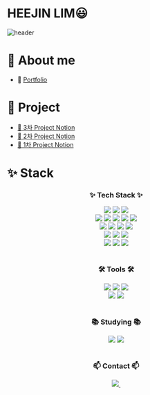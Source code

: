 # HEEJIN LIM😃
<!--타이틀 부분-->
![header](https://capsule-render.vercel.app/api?type=waving&color=timeGradient&text=Welcome%20to%20heejin%20GitHub%20&animation=twinkling&fontSize=35&fontAlignY=40&fontAlign=70&height=250)
# 📖 About me

- 📌 [Portfolio](https://hypnotic-raclette-78e.notion.site/LIMHEEJIN-Portfolio-1-1496ed1688f5804e925af466806c0427?pvs=4)  <!-- 단축된 링크 -->

# 📁 Project
- [🔗 3차 Project Notion](https://hypnotic-raclette-78e.notion.site/3-1486ed1688f581ab88e8e7eb1e130f17?pvs=4)
- [🔗 2차 Project Notion](https://hypnotic-raclette-78e.notion.site/2-1466ed1688f5802eba1be6895b649abd?pvs=4)
- [🔗 1차 Project Notion](https://hypnotic-raclette-78e.notion.site/1-1486ed1688f5804fb9edf3bc8a8ff3a0?pvs=4)

  
# ✨ Stack

<!--내용 부분-->
<h3 align="center">✨ Tech Stack ✨</h3>
<div align="center">
  <img src="https://img.shields.io/badge/AWS-%23FF9900.svg?style=for-the-badge&logo=amazon-aws&logoColor=white"/> <!--AWS-->
  <img src="https://img.shields.io/badge/Kubernetes-326CE5?style=for-the-badge&logo=Kubernetes&logoColor=white"/> <!--Kubernetes-->
  <img src="https://img.shields.io/badge/docker-2496ED?style=for-the-badge&logo=docker&logoColor=ffffff"/> <!--Docker-->
</div>

<div align="center">
  <img src="https://img.shields.io/badge/terraform-000000?style=for-the-badge&logo=terraform&logoColor=#844FBA"/> <!--Terraform-->
  <img src="https://img.shields.io/badge/ArgoCD-3C7C7B?style=for-the-badge&logo=argo&logoColor=white"/> <!--ArgoCD-->
  <img src="https://img.shields.io/badge/nginx-009639?style=for-the-badge&logo=nginx&logoColor=white"/> <!--Nginx-->
  <img src="https://img.shields.io/badge/html5-E34F26?style=for-the-badge&logo=html5&logoColor=white"/> <!--Html-->
  <img src="https://img.shields.io/badge/css-1572B6?style=for-the-badge&logo=css3&logoColor=white"/> <!--Css-->
</div>

<div align="center">
  <img src="https://img.shields.io/badge/tomcat-F8DC75?style=for-the-badge&logo=apachetomcat&logoColor=black"/> <!--Tomcat-->
  <img src="https://img.shields.io/badge/JavaScript-F7DF1E?style=for-the-badge&logo=JavaScript&logoColor=ffffff"/> <!--Java Script-->  
  <img src="https://img.shields.io/badge/Java-orange?style=for-the-badge&logo=Java&logoColor=white"/> <!--Java-->
  <img src="https://img.shields.io/badge/Redis-DC382D?style=for-the-badge&logo=Redis&logoColor=white"/> <!--Redis--> 
</div>

<div align="center">
  <img src="https://img.shields.io/badge/mysql-4479A1?style=for-the-badge&logo=mysql&logoColor=white"/> <!--MySQL-->
  <img src="https://img.shields.io/badge/MariaDB-003545?style=for-the-badge&logo=mariadb&logoColor=white"/> <!--MariaDB-->
  <img src="https://img.shields.io/badge/SQL-4479A1?style=for-the-badge&logo=MySQL&logoColor=white"/> <!--Sql-->
</div>

<div align="center">
  <img src="https://img.shields.io/badge/Ubuntu-E95420?style=for-the-badge&logo=Ubuntu&logoColor=white"/> <!--Ubuntu-->
  <img src="https://img.shields.io/badge/linux-FCC624?style=for-the-badge&logo=linux&logoColor=black"/> <!--Linux--> 
  <img src="https://img.shields.io/badge/OpenSwan-006F7A?style=for-the-badge&logo=OpenSwan&logoColor=white"/> <!--OpenSwan-->
</div>

<br>

<h3 align="center">🛠 Tools 🛠</h3>
<div align="center">
  <img src="https://img.shields.io/badge/git-F05032?style=for-the-badge&logo=Git&logoColor=white"/> <!--Git-->  
  <img src="https://img.shields.io/badge/GitHub-181717?style=for-the-badge&logo=GitHub&logoColor=white"/> <!--GitHub-->
  <img src="https://img.shields.io/badge/GitHub Actions-2088FF?style=for-the-badge&logo=GitHub Actions&logoColor=white"/> <!--GitHub Action-->
</div>

<div align="center">
  <img src="https://img.shields.io/badge/VSCode-2C2C32?style=for-the-badge&logo=visual-studio-code&logoColor=22ABF3"/> <!--VSCode-->
  <img src="https://img.shields.io/badge/Notion-000000?style=for-the-badge&logo=Notion&logoColor=white"/> <!--Notion-->  
</div>

<br>

<h3 align="center">📚 Studying 📚</h3>
<div align="center">
  <img src="https://img.shields.io/badge/python-3670A0?style=for-the-badge&logo=python&logoColor=ffdd54"/> <!--Python-->
  <img src="https://img.shields.io/badge/java-007396?style=for-the-badge&logo=java&logoColor=white"/> <!--Java-->
</div>

<br>

<h3 align="center">📫 Contact 📫</h3>
<div align="center">
  <a href="mailto:lhj01092000@gmail.com">
    <img
      src="https://img.shields.io/badge/lhj01092000@gmail.com-D14836?style=for-the-badge&logo=gmail&logoColor=white"/>&nbsp
  </a>
</div>
